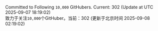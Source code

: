 Committed to Following `10,000` GitHubers. Current: <!-- FOLLOWING_COUNT -->302<!-- FOLLOWING_COUNT --> (Update at UTC <!-- LAST_UPDATED -->2025-09-07 18:19:02<!-- LAST_UPDATED -->)<br>
致力于关注`10,000`个GitHuber。当前：<!-- FOLLOWING_COUNT -->302<!-- FOLLOWING_COUNT --> (更新于北京时间 <!-- LAST_UPDATED_CST -->2025-09-08 02:19:02<!-- LAST_UPDATED_CST -->)
